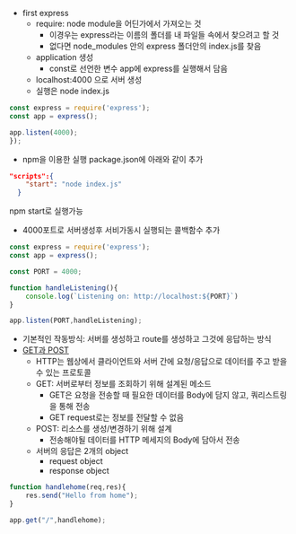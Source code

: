 - first express
    - require: node module을 어딘가에서 가져오는 것
      - 이경우는 express라는 이름의 폴더를 내 파일들 속에서 찾으려고 할 것
      - 없다면 node_modules 안의 express 폴더안의 index.js를 찾음
    - application 생성
      - const로 선언한 변수 app에 express를 실행해서 담음
    - localhost:4000 으로 서버 생성
    - 실행은 node index.js
```js
const express = require('express');
const app = express();

app.listen(4000);
});
```
- npm을 이용한 실행
package.json에 아래와 같이 추가
```json
"scripts":{
    "start": "node index.js"
  }
```
npm start로 실행가능
  
- 4000포트로 서버생성후 서비가동시 실행되는 콜백함수 추가
```js
const express = require('express');
const app = express();

const PORT = 4000;

function handleListening(){
    console.log(`Listening on: http://localhost:${PORT}`)
}

app.listen(PORT,handleListening);
```
- 기본적인 작동방식: 서버를 생성하고 route를 생성하고 그것에 응답하는 방식
- [GET과 POST](https://hongsii.github.io/2017/08/02/what-is-the-difference-get-and-post/)
  - HTTP는 웹상에서 클라이언트와 서버 간에 요청/응답으로 데이터를 주고 받을 수 있는 프로토콜
  - GET: 서버로부터 정보를 조회하기 위해 설계된 메소드
    - GET은 요청을 전송할 때 필요한 데이터를 Body에 담지 않고, 쿼리스트링을 통해 전송
    - GET request로는 정보를 전달할 수 없음
  - POST: 리소스를 생성/변경하기 위해 설계
    - 전송해야될 데이터를 HTTP 메세지의 Body에 담아서 전송
  - 서버의 응답은 2개의 object
    - request object
    - response object
```js
function handlehome(req,res){
    res.send("Hello from home");
}

app.get("/",handlehome);
```

